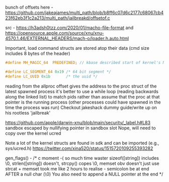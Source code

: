 bunch of offsets here - https://github.com/jakeajames/multi_path/blob/b8ff6c07d6c2177c68067cb423f62eb3f1c2a213/multi_path/jailbreakd/offsetof.c

src - https://h3adsh0tzz.com/2020/01/macho-file-format and https://opensource.apple.com/source/xnu/xnu-4570.1.46/EXTERNAL_HEADERS/mach-o/loader.h.auto.html

Important, load command structs are stored atop their data (cmd size includes
8 bytes of the header)

```c
#define MH_MAGIC_64  PREDEFINED; // kbase described start of kernel's Mach-O header - this magic number indicates start of struct of kernel mach-o

#define LC_SEGMENT_64 0x19 /* 64 bit segment */
#define LC_UUID 0x1b       /* the uuid */
```

reading from the allproc offset gives the address to the proc struct of the latest spawned process
it's better to use a while loop (reading backwards along the linked list) to match pids rather than assume that the proc at that pointer is the running process (other processes could have spawned in the time the process was run)
Checkout jakeshack dummy guide/write up on his rootless 'jailbreak'

https://github.com/apple/darwin-xnu/blob/main/security/_label.h#L83
sandbox escaped by nullifying pointer in sandbox slot
Nope, will need to copy over the kernel ucred

Note a lot of the kernel structs are found in sdk and can be imported (e.g., sys/ucred.h)
https://twitter.com/xina520/status/1515720109255393282

gen_flags() -
    /* c moment -( so much time waster
    sizeof([string]) includes \0, strlen([string]) doesn't, strcpy() copes \0, memset obv doesn't
    just use strcat + memset
    took me like 2 hours to realise - semicolon be at end AFTER a null char (\0)
    You also need to append a NULL pointer at the end
    */